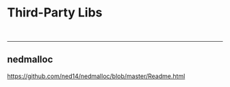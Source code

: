 
# Third-Party Libs
<br>

---
## nedmalloc

https://github.com/ned14/nedmalloc/blob/master/Readme.html

